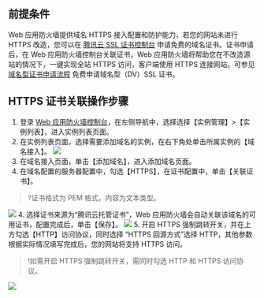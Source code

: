 ## 前提条件
Web 应用防火墙提供域名 HTTPS 接入配置和防护能力，若您的网站未进行 HTTPS 改造，您可以在 [腾讯云 SSL 证书控制台](https://console.cloud.tencent.com/ssl) 申请免费的域名证书。证书申请后，在 Web 应用防火墙控制台关联证书，Web 应用防火墙将帮助您在不改造源站的情况下，一键实现全站 HTTPS 访问，客户端使用 HTTPS 连接网站。可参见 [域名型证书申请流程](https://cloud.tencent.com/document/product/400/6814) 免费申请域名型（DV）SSL 证书。
## HTTPS 证书关联操作步骤
1. 登录 [Web 应用防火墙控制台](https://console.cloud.tencent.com/guanjia/waf/overview)，在左侧导航中，选择选择【实例管理】>【实例列表】，进入实例列表页面。
2. 在实例列表页面，选择需要添加域名的实例，在右下角处单击所属实例的【域名接入】。
![](https://main.qcloudimg.com/raw/26e509138e71dd1d3e1d6a6a88fb5a09.png)
3. 在域名接入页面，单击【添加域名】，进入添加域名页面。
3. 在域名配置的服务器配置中，勾选【HTTPS】，在证书配置中，单击【关联证书】。
>?证书格式为 PEM 格式，内容为文本类型。
>
![](https://main.qcloudimg.com/raw/f2509c947abbc6898217e031c15fa572.png)
4. 选择证书来源为“腾讯云托管证书”，Web 应用防火墙会自动关联该域名的可用证书，配置完成后，单击【保存】。
![](https://main.qcloudimg.com/raw/0462e4ff8f1d785ba4c04f87336526a0.png)
5. 开启 HTTPS 强制跳转开关，并在上方勾选【HTTP】访问协议，同时选择 “HTTPS 回源方式”选择 HTTP，其他参数根据实际情况填写完成后，您的网站将支持 HTTPS 访问。
>!如需开启 HTTPS 强制跳转开关，需同时勾选 HTTP 和 HTTPS 访问协议。
>
![](https://main.qcloudimg.com/raw/6bc4cc021c6b70968f628868e77f948e.png)

